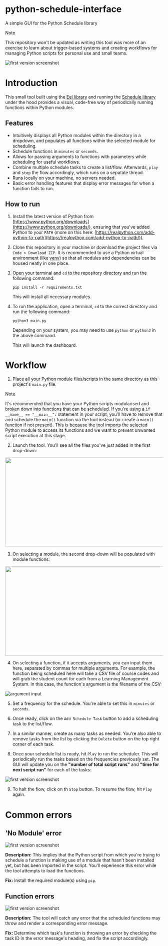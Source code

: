 # python-schedule-interface
A simple GUI for the Python Schedule library

> [!NOTE]
> This repository won't be updated as writing this tool was more of an exercise to learn about trigger-based systems and creating 
> workflows for managing Python scripts for personal use and small teams.

![first version screenshot](/git_assets/main_grab.png)

# Introduction
This small tool built using the [Eel library](https://github.com/python-eel/Eel) and running the [Schedule library](https://github.com/dbader/schedule) under the hood provides a visual, code-free way of periodically running functions within Python modules. 

## Features
- Intuitively displays all Python modules within the directory in a dropdown, and populates all functions within the selected module for scheduling. 
- Schedule functions in `minutes` or `seconds`. 
- Allows for passing arguments to functions with parameters while scheduling for useful workflows. 
- Combine multiple schedule tasks to create a list/flow. Afterwards, `play` and `stop` the flow accordingly, which runs on a sepatate thread.
- Runs locally on your machine, no servers needed.  
- Basic error handling features that display error messages for when a function fails to run. 

## How to run
1. Install the latest version of Python from [https://www.python.org/downloads](https://www.python.org/downloads/), ensuring that you've added Python to your `PATH` (more on this here: [https://realpython.com/add-python-to-path](https://realpython.com/add-python-to-path/)). 

2. Clone this repository in your machine or download the project files via `Code > Download ZIP`. It is recommended to use a Python virtual environment (like [venv](https://docs.python.org/3/library/venv.html)) so that all modules and dependencies can be housed neatly in one place.

3. Open your terminal and `cd` to the repository directory and run the following command:

    ```
    pip install -r requirements.txt
    ```

    This will install all necessary modules. 

4. To run the application, open a terminal, `cd` to the correct directory and run the following command:

    ```
    python3 main.py
    ```

    Depending on your system, you may need to use `python` or `python3` in the above command. 

    This will launch the dashboard. 


# Workflow
1. Place all your Python module files/scripts in the same directory as this project's `main.py` file. 

> [!NOTE]
> It's recommended that you have your Python scripts modularised and broken down into functions that can be scheduled. 
> If you're using a `if __name__ == "__main__":` statement in your script, you'll have to remove that and schedule the `main()`
> function via the tool instead (or create a `main()` function if not present). This is because the tool imports the selected Python 
> module to access its functions and we want to prevent unwanted script execution at this stage. 

2. Launch the tool. You'll see all the files you've just added in the first drop-down:

<img src="/git_assets/workflow_1.png" width="588" height="286" />

3. On selecting a module, the second drop-down will be populated with module functions:

<img src="/git_assets/workflow_2.png" width="588" height="286" />

4. On selecting a function, if it accepts arguments, you can input them here, separated by commas for multiple arguments. For example, the function being scheduled here will take a CSV file of course codes and will grab the student count for each from a Learning Management System. In this case, the function's argument is the filename of the CSV:
 
 ![argument input](/git_assets/workflow_3.png)

 5. Set a frequency for the schedule. You're able to set this in `minutes` or `seconds`. 

 6. Once ready, click on the `Add Schedule Task` button to add a scheduling task to the list/flow. 

 7. In a similar manner, create as many tasks as needed. You're also able to remove tasks from the list by clicking the `Delete` button 
 on the top right corner of each task. 

 8. Once your schedule list is ready, hit `Play` to run the scheduler. This will periodically run the tasks based on the frequencies previously set. The GUI will update you on the **"number of total script runs"** and **"time for next script run"** for each of the tasks:

 ![first version screenshot](/git_assets/workflow_4.png)

 9. To halt the flow, click on th `Stop` button. To resume the flow, hit `Play` again. 


# Common errors

## 'No Module' error

![first version screenshot](/git_assets/error_1.png)

**Description:** This implies that the Python script from which you're trying to schedule a function is making use of a module that hasn't been installed yet, but has been imported in the script. You'll experience this error while the tool attempts to load the functions. 

**Fix:** Install the required module(s) using `pip`. 


## Function errors

![first version screenshot](/git_assets/error_2.png)

**Description:** The tool will catch any error that the scheduled functions may throw and render a corresponding error message.  

**Fix:** Determine which task's function is throwing an error by checking the task ID in the error message's heading, and fix the script accordingly. 


